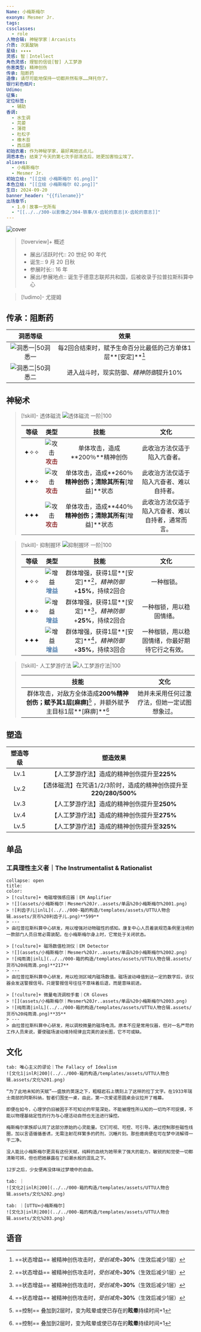 ```yaml
---
Name: 小梅斯梅尔
exonym: Mesmer Jr.
tags: 
cssclasses:
  - role
人物合辑: 神秘学家｜Arcanists
介质: 次氯酸钠
星级: ✦✦✦✦
灵感: 智｜Intellect
角色灵感: 理智的信徒[智] 人工梦游
伤害类型: 精神创伤
传承: 阻断药
造像: 请尽可能地保持一切都井然有序……拜托你了。
银行彩色相片: 
Udimo: 
征集: 
定位标签:
  - 辅助
香调:
  - 水生调
  - 芫荽
  - 薄荷
  - 杜松子
  - 橡木苔
  - 西瓜酮
初始衣着: 作为神秘学家，最好离她远点儿。
洞悉本色: 结束了今天的第七次手部清洁后，她更加害怕尘埃了。
aliases:
  - 小梅斯梅尔
  - Mesmer Jr.
初始立绘: "[[立绘 小梅斯梅尔 01.png]]"
本色立绘: "[[立绘 小梅斯梅尔 02.png]]"
生日: 2024-09-20
banner_header: "{{filename}}"
出场章节:
  - 1.0｜故事一无所有
  - "[[../../300-以影像之/304-轶事/X·齿轮的意志|X·齿轮的意志]]"
---
```

![cover](assets/小梅斯梅尔｜Mesmer%20Jr..assets/立绘%20小梅斯梅尔%2002.png)

> [!overview]+ 概述
> - 展出/活跃时代:: 20 世纪 90 年代
> - 诞生:: 9 月 20 日秋
> - 参展时长:: 16 年
> - 展出/参展地点:: 诞生于德意志联邦共和国，后被收录于拉普拉斯科算中心

> [!udimo]- 尤提姆
> 
> 

## 传承：阻断药

|                           洞悉等级                           |                           效果                           |
| :----------------------------------------------------------: | :------------------------------------------------------: |
| ![洞悉一\|50](../../000-箱的构造/templates/assets/UTTU人物合辑.assets/图标%20洞悉Ⅰ.png)洞悉一 | 每2回合结束时，赋予生命百分比最低的己方单体1层**[安定]**[^2] |
| ![洞悉二\|50](../../000-箱的构造/templates/assets/UTTU人物合辑.assets/图标%20洞悉Ⅱ.png)洞悉二 |         进入战斗时，现实防御、*精神防御*提升10%          |

## 神秘术

> [!skill]- 透体磁流
> ![透体磁流 一阶|100](assets/小梅斯梅尔｜Mesmer%20Jr..assets/神秘术%20透体磁流1.png)
> 
> | 等级 |                             类型                             |                           技能                            |                        文化                        |
> | :--: | :----------------------------------------------------------: | :-------------------------------------------------------: | :------------------------------------------------: |
> | ✦✧✧  | ![攻击](../../000-箱的构造/templates/assets/UTTU人物合辑.assets/Attack.png)<b><font color="#933334">攻击</font></b> |              单体攻击，造成**200％**精神创伤              |            此收治方法仅适于陷入亢奋者。            |
> | ✦✦✧  | ![攻击](../../000-箱的构造/templates/assets/UTTU人物合辑.assets/Attack.png)<b><font color="#933334">攻击</font></b> | 单体攻击，造成**260％**精神创伤；清除其所有**[增益]**状态 |      此收治方法仅适于陷入亢奋者、难以自持者。      |
> | ✦✦✦  | ![攻击](../../000-箱的构造/templates/assets/UTTU人物合辑.assets/Attack.png)<b><font color="#933334">攻击</font></b> | 单体攻击，造成**440％**精神创伤；清除其所有**[增益]**状态 | 此收治方法仅适于陷入亢奋者、难以自持者，通常而言。 |
> 

> [!skill]- 抑制握环
> ![抑制握环 一阶|100](assets/小梅斯梅尔｜Mesmer%20Jr..assets/神秘术%20抑制握环1.png)
> 
> | 等级 |                             类型                             |                            技能                            |                      文化                      |
> | :--: | :----------------------------------------------------------: | :--------------------------------------------------------: | :--------------------------------------------: |
> | ✦✧✧  | ![增益](../../000-箱的构造/templates/assets/UTTU人物合辑.assets/Buff.png)<b><font color="#5c87b3">增益</font></b> | 群体增强，获得1层**[安定]**[^2]，*精神防御*+**15%**，持续2回合 |                   一种枷锁。                   |
> | ✦✦✧  | ![增益](../../000-箱的构造/templates/assets/UTTU人物合辑.assets/Buff.png)<b><font color="#5c87b3">增益</font></b> | 群体增强，获得1层**[安定]**[^2]，*精神防御*+**25%**，持续2回合 |            一种枷锁，用以稳固情绪。            |
> | ✦✦✦  | ![增益](../../000-箱的构造/templates/assets/UTTU人物合辑.assets/Buff.png)<b><font color="#5c87b3">增益</font></b> | 群体增强，获得1层**[安定]**[^2]，*精神防御*+**35%**，持续3回合 | 一种枷锁，用以稳固情绪，你最好期待它行之有效。 |
> 

> [!skill]- 人工梦游疗法
> ![人工梦游疗法|100](assets/小梅斯梅尔｜Mesmer%20Jr..assets/至终的仪式%20人工梦游疗法.png)
> 
> |                             技能                             |                     文化                     |
> | :----------------------------------------------------------: | :------------------------------------------: |
> | 群体攻击，对敌方全体造成**200％**精神创伤；赋予其1层**[麻痹]**[^1] ，并额外赋予主目标1层**[麻痹]**[^1] | 她并未采用任何过激疗法，但她一定试图想象过。 |
> 

## 塑造

| 塑造等级 |                           塑造效果                           |
| :------: | :----------------------------------------------------------: |
|   Lv.1   |         【人工梦游疗法】造成的精神创伤提升至**225%**         |
|   Lv.2   | 【透体磁流】在咒语1/2/3阶时，造成的精神创伤提升至**220/280/500%** |
|   Lv.3   |         【人工梦游疗法】造成的精神创伤提升至**250%**         |
|   Lv.4   |         【人工梦游疗法】造成的精神创伤提升至**275%**         |
|   Lv.5   |         【人工梦游疗法】造成的精神创伤提升至**325%**         |


## 单品

### 工具理性主义者｜The Instrumentalist & Rationalist

````ad-flex
collapse: open
title: 
color: 
> [!culture]+ 电磁增强感应器｜EM Amplifier
> ![](assets/小梅斯梅尔｜Mesmer%20Jr..assets/单品%20小梅斯梅尔%2001.png)
> ![利齿子儿|inlL](../../000-箱的构造/templates/assets/UTTU人物合辑.assets/货币%20利齿子儿.png)**599**
> ---
> 由拉普拉斯科算中心研发，用以增强对动物磁性的感知。康复中心人员着装规范条例里注明的一款部门人员日常必需装配。在小梅斯梅尔身上时，它常处于关闭状态。

> [!culture]+ 磁场数值检测仪｜EM Detector
> ![](assets/小梅斯梅尔｜Mesmer%20Jr..assets/单品%20小梅斯梅尔%2002.png)
> ![纯雨滴|inlL](../../000-箱的构造/templates/assets/UTTU人物合辑.assets/货币%20纯雨滴.png)**217**
> ---
> 由拉普拉斯科算中心研发，用以检测区域内磁场数值。磁场波动峰值到达一定的数字后，该仪器会发送警报信号。只是警报信号往往不意味着后退，而是意味前进。

> [!culture]+ 微量电流调校手套｜CR Gloves
> ![](assets/小梅斯梅尔｜Mesmer%20Jr..assets/单品%20小梅斯梅尔%2003.png)
> ![纯雨滴|inlL](../../000-箱的构造/templates/assets/UTTU人物合辑.assets/货币%20纯雨滴.png)**35**
> ---
> 由拉普拉斯科算中心研发，用以调校微量的磁场电流。原本不应是常用仪器，但对一名严苛的工作人员来说，要使磁场波动维持规律且完美的波长图，它不可或缺。
````


## 文化

````tab
tab: 唯心主义的谬论｜The Fallacy of Idealism
![文化1|inlR|200](../../000-箱的构造/templates/assets/UTTU人物合辑.assets/文化%201.png)

“为了此地未知的天赋”——盛放的荚蒾之下，粗糙岩石上镌刻上了这样的拉丁文字。在1933年瑞士南部的阿斯科纳，智者们围坐一桌，由此，第一次爱诺思圆桌会议拉开了帷幕。

即便在如今，心理学仍旧被困于不可知论的牢笼深处。不能被理性所认知的一切均不可捉摸，不能以物理基础定性的行为与心理活动自然也无法进行操控。

梅斯梅尔家族却认同了这部分原始的心灵能量。它们可视、可控、可引导。通过控制那些磁性线圈，加以言语循循善诱，无需注射花样繁多的药剂，沉睡片刻。那些癔病便在可在梦中消解得一干二净。

没人能比小梅斯梅尔更具有这份天赋，纯粹的血统为她带来了强大的能力，敏锐的知觉使一切都清晰可辨，但也把她暴露在了如潮水般的混乱之下。

12岁之后，少女便再没体味过梦境中的自由。

tab: ｜
![文化2|inlR|200](../../000-箱的构造/templates/assets/UTTU人物合辑.assets/文化%202.png)

tab: ｜[UTTU×小梅斯梅尔]
![文化3|inlR|200](../../000-箱的构造/templates/assets/UTTU人物合辑.assets/文化%203.png)

````

## 语音

[^1]: ==控制== 叠加到2层时，变为眩晕或使已存在的**眩晕**持续时间+1
[^2]: ==状态增益== 被精神创伤攻击时，*受创减免*+**30%**（生效后减少1层）